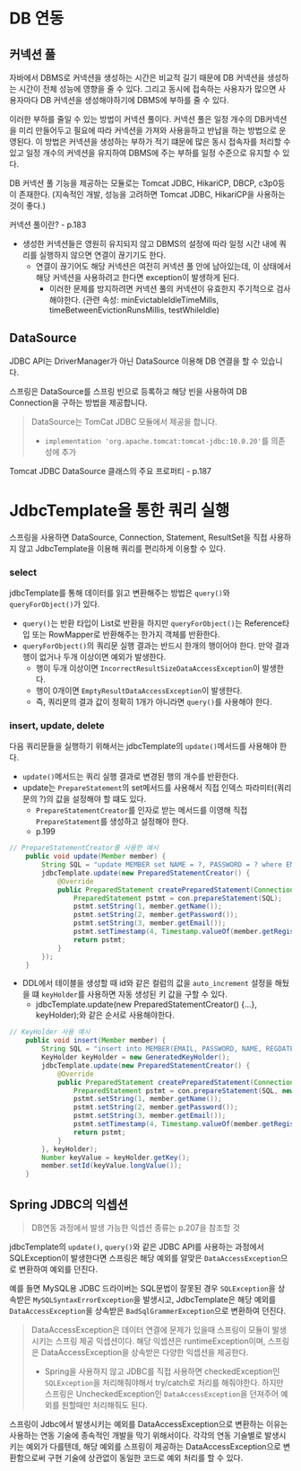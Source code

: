 # DB 연동
## 커넥션 풀
자바에서 DBMS로 커넥션을 생성하는 시간은 비교적 길기 때문에 DB 커넥션을 생성하는 시간이 전체 성능에 영향을 줄 수 있다.
그리고 동시에 접속하는 사용자가 많으면 사용자마다 DB 커넥션을 생성해야하기에 DBMS에 부하를 줄 수 있다.

이러한 부하를 줄일 수 있는 방법이 커넥션 풀이다. 커넥션 풀은 일정 개수의 DB커넥션을 미리 만들어두고 필요에 따라 커넥션을 가져와 사용을하고 반납을 하는 방법으로 운영된다.
이 방법은 커넥션을 생성하는 부하가 적기 떄문에 많은 동시 접속자를 처리할 수 있고 일정 개수의 커넥션을 유지하여 DBMS에 주는 부하를 일정 수준으로 유지할 수 있다.

DB 커넥션 풀 기능을 제공하는 모듈로는 Tomcat JDBC, HikariCP, DBCP, c3p0등이 존재한다.
(지속적인 개발, 성능을 고려하면 Tomcat JDBC, HikariCP을 사용하는 것이 좋다.)

커넥션 풀이란? - p.183

- 생성한 커넥션들은 영원히 유지되지 않고 DBMS의 설정에 따라 일정 시간 내에 쿼리를 실행하지 않으면 연결이 끊기기도 한다.
  - 연결이 끊기어도 해당 커넥션은 여전히 커넥션 풀 안에 남아있는데, 이 상태에서 해당 커넥션을 사용하려고 한다면 exception이 발생하게 된다.
    - 이러한 문제를 방지하려면 커넥션 풀의 커넥션이 유효한지 주기적으로 검사해야한다. (관련 속성: minEvictableIdleTimeMills, timeBetweenEvictionRunsMillis, testWhileIdle)



## DataSource 
JDBC API는 DriverManager가 아닌 DataSource 이용해 DB 연결을 할 수 있습니다.

스프링은 DataSource를 스프링 빈으로 등록하고 해당 빈을 사용하여 DB Connection을 구하는 방법을 제공합니다.

> DataSource는 TomCat JDBC 모듈에서 제공을 합니다.
> - `implementation 'org.apache.tomcat:tomcat-jdbc:10.0.20'`를 의존성에 추가

Tomcat JDBC DataSource 클래스의 주요 프로퍼티 - p.187

# JdbcTemplate을 통한 쿼리 실행
스프링을 사용하면 DataSource, Connection, Statement, ResultSet을 직접 사용하지 않고 JdbcTemplate을 이용해 쿼리를 편리하게 이용할 수 있다.

### select
jdbcTemplate를 통해 데이터를 읽고 변환해주는 방법은 `query()`와 `queryForObject()`가 있다.
- `query()`는 반환 타입이 List로 반환을 하지만 `queryForObject()`는 Reference타입 또는 RowMapper로 반환해주는 한가지 객체를 반환한다.
- `queryForObject()`의 쿼리문 실행 결과는 반드시 한개의 행이어야 한다. 만약 결과 행이 없거나 두개 이상이면 예외가 발생한다.
  - 행이 두개 이상이면 `IncorrectResultSizeDataAccessException`이 발생한다.
  - 행이 0개이면 `EmptyResultDataAccessException`이 발생한다.
  - 즉, 쿼리문의 결과 값이 정확히 1개가 아니라면 `query()`를 사용해야 한다.

### insert, update, delete
다음 쿼리문들을 실행하기 위해서는 jdbcTemplate의 `update()`메서드를 사용해야 한다.
- `update()`메서드는 쿼리 실행 결과로 변경된 행의 개수를 반환한다.
- update는 `PrepareStatement`의 set메서드를 사용해서 직접 인덱스 파라미터(쿼리문의 ?)의 값을 설정해야 할 떄도 있다.
  - `PrepareStatementCreator`를 인자로 받는 메서드를 이영해 직접 `PrepareStatement`를 생성하고 설정해야 한다.
  - p.199
```java
// PrepareStatementCreator를 사용한 예시
    public void update(Member member) {
        String SQL = "update MEMBER set NAME = ?, PASSWORD = ? where EMAIL = ?";
        jdbcTemplate.update(new PreparedStatementCreator() {
            @Override
            public PreparedStatement createPreparedStatement(Connection con) throws SQLException {
                PreparedStatement pstmt = con.prepareStatement(SQL);
                pstmt.setString(1, member.getName());
                pstmt.setString(2, member.getPassword());
                pstmt.setString(3, member.getEmail());
                pstmt.setTimestamp(4, Timestamp.valueOf(member.getRegisterLocalDateTime()));
                return pstmt;
            }
        });
    }
```

- DDL에서 테이블을 생성할 때 id와 같은 컬럼의 값을 `auto_increment` 설정을 해뒀을 떄 `keyHolder`를 사용하면 자동 생성된 키 값을 구할 수 있다.
  - jdbcTemplate.update(new PreparedStatementCreator() {...}, keyHolder);와 같은 순서로 사용해야한다.
```java
// KeyHolder 사용 예시
    public void insert(Member member) {
        String SQL = "insert into MEMBER(EMAIL, PASSWORD, NAME, REGDATE) values (?, ?, ?, ?)";
        KeyHolder keyHolder = new GeneratedKeyHolder();
        jdbcTemplate.update(new PreparedStatementCreator() {
            @Override
            public PreparedStatement createPreparedStatement(Connection con) throws SQLException {
                PreparedStatement pstmt = con.prepareStatement(SQL, new String[] {"ID"}); // {ID}는 자동 생성되는 키 컬럼의 목록을 지정할 떄 사용한다.
                pstmt.setString(1, member.getName());
                pstmt.setString(2, member.getPassword());
                pstmt.setString(3, member.getEmail());
                pstmt.setTimestamp(4, Timestamp.valueOf(member.getRegisterLocalDateTime()));
                return pstmt;
            }
        }, keyHolder);
        Number keyValue = keyHolder.getKey();
        member.setId(keyValue.longValue());
    }
```

## Spring JDBC의 익셉션
> DB연동 과정에서 발생 가능한 익셉션 종류는 p.207을 참조할 것

jdbcTemplate의 `update()`, `query()`와 같은 JDBC API를 사용하는 과정에서 SQLException이 발생한다면 스프링은 해당 예외를 알맞은 `DataAccessException`으로 변환하여 예외를 던진다.

예를 들면 MySQL용 JDBC 드라이버는 SQL문법이 잘못된 경우 `SQLException`을 상속받은 `MySQLSyntaxErrorException`을 발생시고, JdbcTemplate은 해당 예외를 `DataAccessException`을 상속받은 `BadSqlGrammerException`으로 변환하여 던진다.

> DataAccessException은 데이터 연결에 문제가 있을때 스프링이 모듈이 발생시키는 스프링 제공 익셉션이다.
> 해당 익셉션은 runtimeException이며, 스프링은 DataAccessException을 상속받은 다양한 익셉션을 제공한다.
> - Spring을 사용하지 않고 JDBC를 직접 사용하면 checkedException인 `SQLException`을 처리해줘야해서 try/catch로 처리를 해줘야한다. 하지만 스프링은 UncheckedException인 `DataAccessException`을 던져주어 예외를 원할때만 처리해줘도 된다.

스프링이 Jdbc에서 발생시키는 예외를 DataAccessException으로 변환하는 이유는 사용하는 연동 기술에 종속적인 개발을 막기 위해서이다.
각각의 연동 기술별로 발생시키는 예외가 다를텐데, 해당 예외를 스프링이 제공하는 DataAccessException으로 변환함으로써 구현 기술에 상관없이 동일한 코드로 예외 처리를 할 수 있다.

